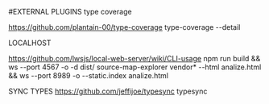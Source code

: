 
#EXTERNAL PLUGINS 
type coverage

https://github.com/plantain-00/type-coverage
type-coverage --detail


LOCALHOST

https://github.com/lwsjs/local-web-server/wiki/CLI-usage
npm run build && ws --port 4567 -o -d dist/
source-map-explorer vendor* --html analize.html && ws --port 8989 -o --static.index analize.html


SYNC TYPES
https://github.com/jeffijoe/typesync
typesync